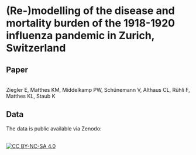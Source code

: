 # (Re-)modelling of the disease and mortality burden of the 1918-1920 influenza pandemic in Zurich, Switzerland

## Paper

<br >
Ziegler E, Matthes KM, Middelkamp PW, Schünemann V, Althaus CL, Rühli F, Matthes KL, Staub K
<br >

## Data

The data is public available via Zenodo:
<br >
<br >


[![CC BY-NC-SA 4.0][cc-by-nc-sa-image]][cc-by-nc-sa]

[cc-by-nc-sa]: http://creativecommons.org/licenses/by-nc-sa/4.0/
[cc-by-nc-sa-image]: https://licensebuttons.net/l/by-nc-sa/4.0/88x31.png
